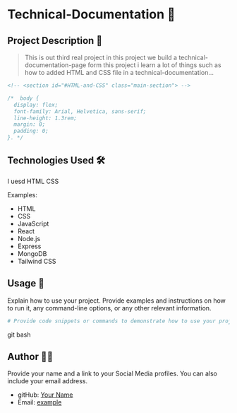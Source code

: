 # Technical-Documentation 🚀

## Project Description 📝

> This is out third real project in this project we build a technical-documentation-page form this project i learn a lot of things such as how to added HTML and CSS file in a technical-documentation...


```html
<!-- <section id="#HTML-and-CSS" class="main-section"> -->
```

```css
/*  body {
  display: flex; 
  font-family: Arial, Helvetica, sans-serif;
  line-height: 1.3rem;
  margin: 0;
  padding: 0;
}. */
```




## Technologies Used 🛠️

I uesd HTML CSS 

Examples:

- HTML
- CSS
- JavaScript
- React
- Node.js
- Express
- MongoDB
- Tailwind CSS



## Usage 🎯

Explain how to use your project. Provide examples and instructions on how to run it, any command-line options, or any other relevant information.

```bash
# Provide code snippets or commands to demonstrate how to use your project.
```

git bash

## Author 👩‍💻

Provide your name and a link to your Social Media profiles. You can also include your email address.
- gitHub: [Your Name](https://github.com/royajamal/Technical-Documentation)
- Email: [example](royajamal2003@gmail.com)



 
